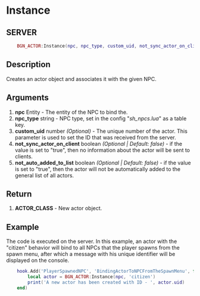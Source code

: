 # Instance

## SERVER
```lua
	BGN_ACTOR:Instance(npc, npc_type, custom_uid, not_sync_actor_on_client, not_auto_added_to_list)
```

## Description
Creates an actor object and associates it with the given NPC.

## Arguments
1. **npc** Entity - The entity of the NPC to bind the.
2. **npc_type** string - NPC type, set in the config "*sh_npcs.lua*" as a table key.
3. **custom_uid** number *(Optional)* - The unique number of the actor. This parameter is used to set the ID that was received from the server.
4. **not_sync_actor_on_client** boolean *(Optional | Default: false)* - if the value is set to "true", then no information about the actor will be sent to clients.
5. **not_auto_added_to_list** boolean *(Optional | Default: false)* - if the value is set to "true", then the actor will not be automatically added to the general list of all actors.

## Return
1. **ACTOR_CLASS** - New actor object.

## Example
The code is executed on the server. In this example, an actor with the "citizen" behavior will bind to all NPCs that the player spawns from the spawn menu, after which a message with his unique identifier will be displayed on the console.

```lua
	hook.Add('PlayerSpawnedNPC', 'BindingActorToNPCFromTheSpawnMenu', function(ply, npc)
		local actor = BGN_ACTOR:Instance(npc, 'citizen')
		print('A new actor has been created with ID - ', actor.uid)
	end)
```